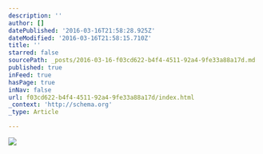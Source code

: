 ```yaml
---
description: ''
author: []
datePublished: '2016-03-16T21:58:28.925Z'
dateModified: '2016-03-16T21:58:15.710Z'
title: ''
starred: false
sourcePath: _posts/2016-03-16-f03cd622-b4f4-4511-92a4-9fe33a88a17d.md
published: true
inFeed: true
hasPage: true
inNav: false
url: f03cd622-b4f4-4511-92a4-9fe33a88a17d/index.html
_context: 'http://schema.org'
_type: Article

---
```

![](https://the-grid-user-content.s3-us-west-2.amazonaws.com/383077e6-76d3-4e26-b90f-dc893eb217f1.png)
